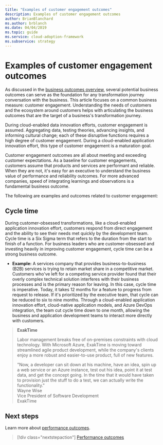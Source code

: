 ```yaml
---
title: "Examples of customer engagement outcomes"
description: Examples of customer engagement outcomes
author: BrianBlanchard
ms.author: brblanch
ms.date: 04/04/2019
ms.topic: guide
ms.service: cloud-adoption-framework
ms.subservice: strategy
---
```


<!-- cSpell:ignore Exak -->

# Examples of customer engagement outcomes

As discussed in the [business outcomes overview](./index.md), several potential business outcomes can serve as the foundation for any transformation journey conversation with the business. This article focuses on a common business measure: customer engagement. Understanding the needs of customers and the ecosystem around customers helps with articulating the business outcomes that are the target of a business's transformation journey.

During cloud-enabled data innovation efforts, customer engagement is assumed. Aggregating data, testing theories, advancing insights, and informing cultural change; each of these disruptive functions requires a high degree of customer engagement. During a cloud-enabled application innovation effort, this type of customer engagement is a maturation goal.

Customer engagement outcomes are all about meeting and exceeding customer expectations. As a baseline for customer engagements, customers assume that products and services are performant and reliable. When they are not, it's easy for an executive to understand the business value of performance and reliability outcomes. For more advanced companies, speed of integrating learnings and observations is a fundamental business outcome.

The following are examples and outcomes related to customer engagement:

## Cycle time

During customer-obsessed transformations, like a cloud-enabled application innovation effort, customers respond from direct engagement and the ability to see their needs met quickly by the development team. Cycle time is a Six Sigma term that refers to the duration from the start to finish of a function. For business leaders who are customer-obsessed and investing heavily in improving customer engagement, cycle time can be a strong business outcome.

- **Example:** A services company that provides business-to-business (B2B) services is trying to retain market share in a competitive market. Customers who've left for a competing service provider found that their overly complex technical solution interferes with their business processes and is the primary reason for leaving. In this case, cycle time is imperative. Today, it takes 12 months for a feature to progress from request to release. If it's prioritized by the executive team, that cycle can be reduced to six to nine months. Through a cloud-enabled application innovation effort, cloud-native application models, and Azure DevOps integration, the team cut cycle time down to one month, allowing the business and application development teams to interact more directly with customers.

> **ExakTime**
>
> Labor management breaks free of on-premises constraints with cloud technology. With Microsoft Azure, ExakTime is moving toward streamlined agile product development, while the company's clients enjoy a more robust and easier-to-use product, full of new features.
>
> "Now, a developer can sit down at his machine, have an idea, spin up a web service or an Azure instance, test out his idea, point it at test data, and get the concept going. In the time that it would have taken to provision just the stuff to do a test, we can actually write the functionality."  
> Wayne Wise  
> Vice President of Software Development  
> ExakTime

## Next steps

Learn more about [performance outcomes](./performance-outcomes.md).

> [!div class="nextstepaction"]
> [Performance outcomes](./performance-outcomes.md)
